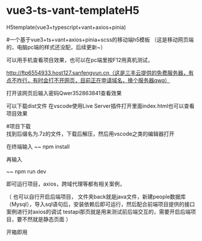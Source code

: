 # vue3-ts-vant-templateH5
H5template(vue3+typescript+vant+axios+pinia)

#一个基于vue3+ts+vant+axios+pinia+scss的移动端h5模板
（这是移动网页端的，电脑pc端的样式还没配，后续更新~）

可以用手机查看项目效果，也可以在pc端里按F12用真机测试，

http://ftp6554933.host127.sanfengyun.cn（这是三丰云提供的免费服务器，有点不咋行，有时会打不开网页，目前正在申请域名，换个服务器qwq）

打开该网页后输入密码Qwer352863841查看效果


可以下载dist文件 在vscode使用Live Server插件打开里面index.html也可以查看项目效果

#项目下载  
找到后缀名为.7z的文件，下载后解压，然后用vscode之类的编辑器打开

在终端输入
 ~~
  npm install
  
 再输入

 ~~
  npm run dev
  
 即可运行项目，axios，跨域代理等都有相关案例，
 
 （
 也可以自行开启后端项目，
 文件夹back就是java文件，新建people数据库（Mysql），导入sql语句后，安装依赖后即可运行，然后配合前端项目提供的接口案例进行对axios的调试
 testapi那页就是用来测试前后端交互的，需要开启后端项目，要不然就是静态页面
 ）
 
 开箱即用

